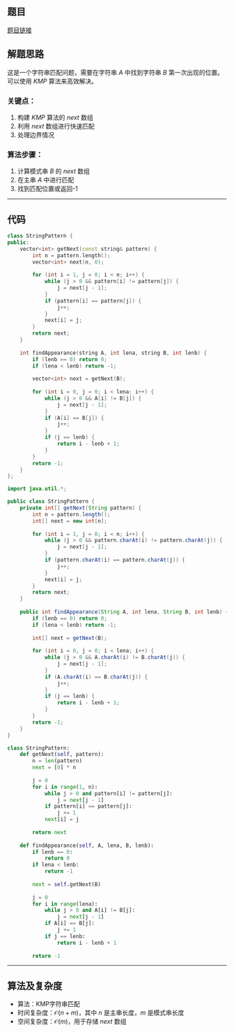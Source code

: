 ## 题目
[题目链接](https://www.nowcoder.com/practice/084b6cb2ca934d7daad55355b4445f8a?tpId=182&tqId=25272&sourceUrl=/exam/oj&channenl=wgithub&fromPut=wgithub)

## 解题思路

这是一个字符串匹配问题，需要在字符串 $A$ 中找到字符串 $B$ 第一次出现的位置。可以使用 $KMP$ 算法来高效解决。

### 关键点：
1. 构建 $KMP$ 算法的 $next$ 数组
2. 利用 $next$ 数组进行快速匹配
3. 处理边界情况

### 算法步骤：
1. 计算模式串 $B$ 的 $next$ 数组
2. 在主串 $A$ 中进行匹配
3. 找到匹配位置或返回-1

---

## 代码

```cpp []
class StringPattern {
public:
    vector<int> getNext(const string& pattern) {
        int n = pattern.length();
        vector<int> next(n, 0);
        
        for (int i = 1, j = 0; i < n; i++) {
            while (j > 0 && pattern[i] != pattern[j]) {
                j = next[j - 1];
            }
            if (pattern[i] == pattern[j]) {
                j++;
            }
            next[i] = j;
        }
        return next;
    }
    
    int findAppearance(string A, int lena, string B, int lenb) {
        if (lenb == 0) return 0;
        if (lena < lenb) return -1;
        
        vector<int> next = getNext(B);
        
        for (int i = 0, j = 0; i < lena; i++) {
            while (j > 0 && A[i] != B[j]) {
                j = next[j - 1];
            }
            if (A[i] == B[j]) {
                j++;
            }
            if (j == lenb) {
                return i - lenb + 1;
            }
        }
        return -1;
    }
};
```

```java []
import java.util.*;

public class StringPattern {
    private int[] getNext(String pattern) {
        int n = pattern.length();
        int[] next = new int[n];
        
        for (int i = 1, j = 0; i < n; i++) {
            while (j > 0 && pattern.charAt(i) != pattern.charAt(j)) {
                j = next[j - 1];
            }
            if (pattern.charAt(i) == pattern.charAt(j)) {
                j++;
            }
            next[i] = j;
        }
        return next;
    }
    
    public int findAppearance(String A, int lena, String B, int lenb) {
        if (lenb == 0) return 0;
        if (lena < lenb) return -1;
        
        int[] next = getNext(B);
        
        for (int i = 0, j = 0; i < lena; i++) {
            while (j > 0 && A.charAt(i) != B.charAt(j)) {
                j = next[j - 1];
            }
            if (A.charAt(i) == B.charAt(j)) {
                j++;
            }
            if (j == lenb) {
                return i - lenb + 1;
            }
        }
        return -1;
    }
}
```

```python []
class StringPattern:
    def getNext(self, pattern):
        n = len(pattern)
        next = [0] * n
        
        j = 0
        for i in range(1, n):
            while j > 0 and pattern[i] != pattern[j]:
                j = next[j - 1]
            if pattern[i] == pattern[j]:
                j += 1
            next[i] = j
            
        return next
    
    def findAppearance(self, A, lena, B, lenb):
        if lenb == 0:
            return 0
        if lena < lenb:
            return -1
            
        next = self.getNext(B)
        
        j = 0
        for i in range(lena):
            while j > 0 and A[i] != B[j]:
                j = next[j - 1]
            if A[i] == B[j]:
                j += 1
            if j == lenb:
                return i - lenb + 1
                
        return -1
```

---

## 算法及复杂度
- 算法：KMP字符串匹配
- 时间复杂度：$\mathcal{O}(n+m)$，其中 $n$ 是主串长度，$m$ 是模式串长度
- 空间复杂度：$\mathcal{O}(m)$，用于存储 $next$ 数组
